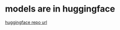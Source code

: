 # models are in huggingface

[huggingface repo url](https://huggingface.co/Jenssss/basic_image_segmentatin)